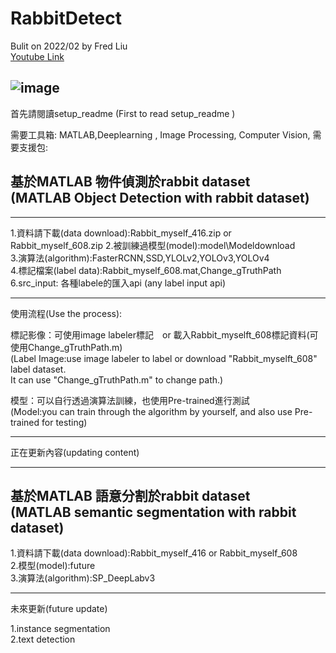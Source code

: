 # RabbitDetect
Bulit on 2022/02  by Fred Liu  
[Youtube Link](https://www.youtube.com/channel/UCnUuSyqkkXaFy57qL7aURAA)

![image](https://github.com/MoonUsagi/RabbitDetect/blob/main/rabbitLog_label.jpg)
---------------------------------------
首先請閱讀setup_readme (First to read setup_readme ) 

需要工具箱: MATLAB,Deeplearning , Image Processing, Computer Vision, 
需要支援包:





基於MATLAB 物件偵測於rabbit dataset   
(MATLAB Object Detection with rabbit dataset)
---------------------------------------
- - -

1.資料請下載(data download):Rabbit_myself_416.zip or Rabbit_myself_608.zip
2.被訓練過模型(model):model\Modeldownload  
3.演算法(algorithm):FasterRCNN,SSD,YLOLv2,YOLOv3,YOLOv4  
4.標記檔案(label data):Rabbit_myself_608.mat,Change_gTruthPath
6.src_input: 各種labele的匯入api (any label input api)  
  
  
  
  
- - -
使用流程(Use the process):

標記影像：可使用image labeler標記　or 載入Rabbit_myselft_608標記資料(可使用Change_gTruthPath.m)    
(Label Image:use image labeler to label or download "Rabbit_myselft_608" label dataset.  
It can use "Change_gTruthPath.m" to change path.)

模型：可以自行透過演算法訓練，也使用Pre-trained進行測試  
(Model:you can train through the algorithm by yourself, and also use Pre-trained for testing)
  
  
  
  
- - -
正在更新內容(updating content)
- - -
基於MATLAB 語意分割於rabbit dataset  
(MATLAB semantic segmentation with rabbit dataset)
---------------------------------------
1.資料請下載(data download):Rabbit_myself_416 or Rabbit_myself_608  
2.模型(model):future  
3.演算法(algorithm):SP_DeepLabv3
  
  
  
  
- - -
未來更新(future update)
  
1.instance segmentation  
2.text detection